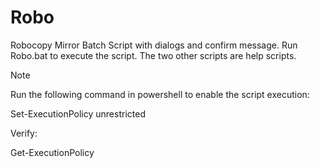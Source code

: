 # Robo

Robocopy Mirror Batch Script with dialogs and confirm message.
Run Robo.bat to execute the script.
The two other scripts are help scripts.

Note

Run the following command in powershell to enable the script execution: 

Set-ExecutionPolicy unrestricted

Verify:

Get-ExecutionPolicy
